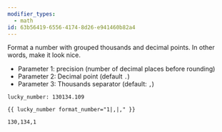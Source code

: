 ```yaml
---
modifier_types:
  - math
id: 63b56419-6556-4174-8d26-e941460b82a4
---
```

Format a number with grouped thousands and decimal points. In other words, make it look nice.

- Parameter 1: precision (number of decimal places before rounding)
- Parameter 2: Decimal point (default `.`)
- Parameter 3: Thousands separator (default: `,`)

```.language-yaml
lucky_number: 130134.109
```

```
{{ lucky_number format_number="1|,|," }}
```

```.language-output
130,134,1
```
